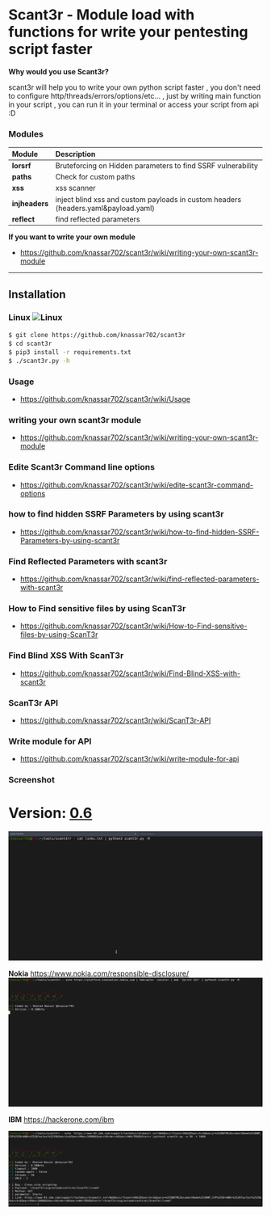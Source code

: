 # Scant3r - Module load with functions for write your pentesting script faster

**Why would you use Scant3r?**

scant3r will help you to write your own python script faster , you don't need to configure http/threads/errors/options/etc... , just by writing main function in your script , you can run it in your terminal or access your script from api :D


### Modules

| Module              | Description                   |
| :-------------    | :-------------                |
| **lorsrf** | Bruteforcing on Hidden parameters to find SSRF vulnerability |
| **paths** | Check for custom paths|
| **xss** | xss scanner|
| **injheaders** | inject blind xss and custom payloads in custom headers (headers.yaml&payload.yaml)
| **reflect** | find reflected parameters 

**If you want to write your own module**
* https://github.com/knassar702/scant3r/wiki/writing-your-own-scant3r-module

***
## Installation

### Linux ![Linux](http://icons.iconarchive.com/icons/dakirby309/simply-styled/32/OS-Linux-icon.png)

```bash
$ git clone https://github.com/knassar702/scant3r
$ cd scant3r
$ pip3 install -r requirements.txt
$ ./scant3r.py -h
```

### Usage
* https://github.com/knassar702/scant3r/wiki/Usage

### writing your own scant3r module
* https://github.com/knassar702/scant3r/wiki/writing-your-own-scant3r-module

### Edite Scant3r Command line options

* https://github.com/knassar702/scant3r/wiki/edite-scant3r-command-options

### how to find hidden SSRF Parameters by using scant3r
* https://github.com/knassar702/scant3r/wiki/how-to-find-hidden-SSRF-Parameters-by-using-scant3r

### Find Reflected Parameters with scant3r 
* https://github.com/knassar702/scant3r/wiki/find-reflected-parameters-with-scant3r

### How to Find sensitive files by using ScanT3r
* https://github.com/knassar702/scant3r/wiki/How-to-Find-sensitive-files-by-using-ScanT3r

### Find Blind XSS With ScanT3r
* https://github.com/knassar702/scant3r/wiki/Find-Blind-XSS-with-scant3r

### ScanT3r API
* https://github.com/knassar702/scant3r/wiki/ScanT3r-API

### Write module for API
* https://github.com/knassar702/scant3r/wiki/write-module-for-api



### Screenshot 

# Version: [0.6](https://github.com/knassar702/scant3r/releases/tag/0.6)

![](.src/all.gif)

**Nokia** https://www.nokia.com/responsible-disclosure/
![](.src/nokia.gif)

**IBM** https://hackerone.com/ibm

![](.src/ibm.png)
